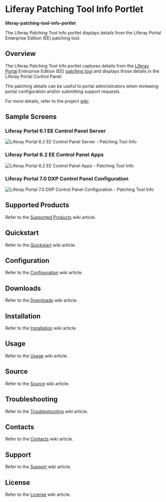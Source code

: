 # Liferay Patching Tool Info Portlet

**liferay-patching-tool-info-portlet**

The Liferay Patching Tool Info portlet displays details from the Liferay Portal Enterprise Edition (EE) patching tool.


## Overview


The Liferay Patching Tool Info portlet captures details from the [Liferay Portal](https://www.liferay.com/documentation/liferay-portal/6.2/user-guide) Enterprise Edition (EE) [patching tool](https://www.liferay.com/documentation/liferay-portal/6.2/user-guide/-/ai/patching-liferay-liferay-portal-6-2-user-guide-18-en) and displays those details in the Liferay Portal Control Panel.

The patching details can be useful to portal administrators when reviewing portal configuration and/or submitting support requests.

For more details, refer to the project [wiki](https://github.com/permeance/liferay-patching-tool-info-portlet/wiki).


## Sample Screens

### Liferay Portal 6.1 EE Control Panel Server
![Liferay Portal 6.2 EE Control Panel Server - Patching Tool Info](https://raw.githubusercontent.com/permeance/liferay-patching-tool-info-portlet/master/doc/images/liferay-portal/6.1.x/20151109/lp-6.1.x-control-panel-server-patching-tool-info-annot-800x534-annot.jpg)

### Liferay Portal 6.2 EE Control Panel Apps
![Liferay Portal 6.2 EE Control Panel Apps - Patching Tool Info](https://raw.githubusercontent.com/permeance/liferay-patching-tool-info-portlet/master/doc/images/liferay-portal/6.2.x/20151109/lp-6.2.x-control-panel-apps-patching-tool-info-800x546-annot.jpg)

### Liferay Portal 7.0 DXP Control Panel Configuration
![Liferay Portal 7.0 DXP Control Panel Configuration - Patching Tool Info](https://github.com/permeance/liferay-patching-tool-info-portlet/blob/master/doc/images/liferay-portal/7.0.x/20160621/lp-7.0.x-control-panel-configuration-patching-tool-info-800x434-annot.jpg)

## Supported Products

Refer to the [Supported Products](https://github.com/permeance/liferay-patching-tool-info-portlet/wiki/Supported-Products) wiki article.


## Quickstart

Refer to the [Quickstart](https://github.com/permeance/liferay-patching-tool-info-portlet/wiki/Quickstart) wiki article.


## Configuration

Refer to the [Configuration](https://github.com/permeance/liferay-patching-tool-info-portlet/wiki/Configuration) wiki article.


## Downloads

Refer to the [Downloads](https://github.com/permeance/liferay-patching-tool-info-portlet/wiki/Downloads) wiki article.


## Installation

Refer to the [Installation](https://github.com/permeance/liferay-patching-tool-info-portlet/wiki/Installation) wiki article.


## Usage

Refer to the [Usage](https://github.com/permeance/liferay-patching-tool-info-portlet/wiki/Usage) wiki article.


## Source

Refer to the [Source](https://github.com/permeance/liferay-patching-tool-info-portlet/wiki/Source) wiki article.


## Troubleshooting

Refer to the [Troubleshooting](https://github.com/permeance/liferay-patching-tool-info-portlet/wiki/Troubleshooting) wiki article.


## Contacts

Refer to the [Contacts](https://github.com/permeance/liferay-patching-tool-info-portlet/wiki/Contacts) wiki article.


## Support

Refer to the [Support](https://github.com/permeance/liferay-patching-tool-info-portlet/wiki/Support) wiki article.


## License

Refer to the [License](https://github.com/permeance/liferay-patching-tool-info-portlet/wiki/License) wiki article.
